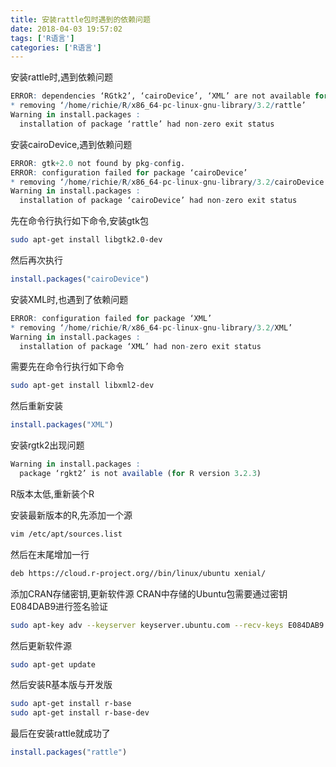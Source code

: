 ```yaml
---
title: 安装rattle包时遇到的依赖问题
date: 2018-04-03 19:57:02
tags: ['R语言']
categories: ['R语言']
---
```


安装rattle时,遇到依赖问题

```R
ERROR: dependencies ‘RGtk2’, ‘cairoDevice’, ‘XML’ are not available for package ‘rattle’
* removing ‘/home/richie/R/x86_64-pc-linux-gnu-library/3.2/rattle’
Warning in install.packages :
  installation of package ‘rattle’ had non-zero exit status
```

<!--more-->

安装cairoDevice,遇到依赖问题

```R
ERROR: gtk+2.0 not found by pkg-config.
ERROR: configuration failed for package ‘cairoDevice’
* removing ‘/home/richie/R/x86_64-pc-linux-gnu-library/3.2/cairoDevice’
Warning in install.packages :
  installation of package ‘cairoDevice’ had non-zero exit status
```

先在命令行执行如下命令,安装gtk包

```bash
sudo apt-get install libgtk2.0-dev
```
然后再次执行

```R
install.packages("cairoDevice")
```

安装XML时,也遇到了依赖问题

```R
ERROR: configuration failed for package ‘XML’
* removing ‘/home/richie/R/x86_64-pc-linux-gnu-library/3.2/XML’
Warning in install.packages :
  installation of package ‘XML’ had non-zero exit status
```

需要先在命令行执行如下命令

```bash
sudo apt-get install libxml2-dev
```

然后重新安装

```R
install.packages("XML")
```

安装rgtk2出现问题

```R
Warning in install.packages :
  package ‘rgkt2’ is not available (for R version 3.2.3)
```

R版本太低,重新装个R

安装最新版本的R,先添加一个源

```bash
vim /etc/apt/sources.list
```

然后在末尾增加一行

```bash
deb https://cloud.r-project.org//bin/linux/ubuntu xenial/
```

添加CRAN存储密钥,更新软件源
CRAN中存储的Ubuntu包需要通过密钥E084DAB9进行签名验证

```bash
sudo apt-key adv --keyserver keyserver.ubuntu.com --recv-keys E084DAB9
```

然后更新软件源

```bash
sudo apt-get update
```

然后安装R基本版与开发版

```bash
sudo apt-get install r-base
sudo apt-get install r-base-dev
```

最后在安装rattle就成功了

```R
install.packages("rattle")
```
